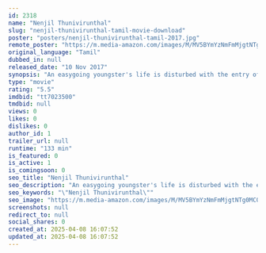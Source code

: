 ```yaml
---
id: 2318
name: "Nenjil Thunivirunthal"
slug: "nenjil-thunivirunthal-tamil-movie-download"
poster: "posters/nenjil-thunivirunthal-tamil-2017.jpg"
remote_poster: "https://m.media-amazon.com/images/M/MV5BYmYzNmFmMjgtNTg0MC00MDUzLWJmYzYtMzZkYWY4MzA0OTc3XkEyXkFqcGdeQXVyMTEzNzg0Mjkx._V1_SX300.jpg"
original_language: "Tamil"
dubbed_in: null
released_date: "10 Nov 2017"
synopsis: "An easygoing youngster's life is disturbed with the entry of a local don."
type: "movie"
rating: "5.5"
imdbid: "tt7023500"
tmdbid: null
views: 0
likes: 0
dislikes: 0
author_id: 1
trailer_url: null
runtime: "133 min"
is_featured: 0
is_active: 1
is_comingsoon: 0
seo_title: "Nenjil Thunivirunthal"
seo_description: "An easygoing youngster's life is disturbed with the entry of a local don."
seo_keywords: "\"Nenjil Thunivirunthal\""
seo_image: "https://m.media-amazon.com/images/M/MV5BYmYzNmFmMjgtNTg0MC00MDUzLWJmYzYtMzZkYWY4MzA0OTc3XkEyXkFqcGdeQXVyMTEzNzg0Mjkx._V1_SX300.jpg"
screenshots: null
redirect_to: null
social_shares: 0
created_at: 2025-04-08 16:07:52
updated_at: 2025-04-08 16:07:52
---
```


